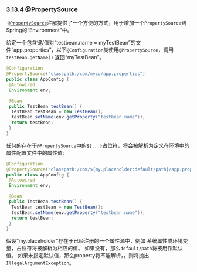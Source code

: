 ### 3.13.4 @PropertySource


 [`@PropertySource`](http://docs.spring.io/spring-framework/docs/5.0.0.M4/javadoc-api/org/springframework/context/annotation/PropertySource.html)注解提供了一个方便的方式，用于增加一个`PropertySource`到Spring的“Environment”中。

给定一个包含键/值对“testbean.name = myTestBean”的文件“app.properties”，以下`@Configuration`类使用`@PropertySource`，调用`testBean.getName()` 返回“myTestBean”。


```java
@Configuration
@PropertySource("classpath:/com/myco/app.properties")
public class AppConfig {
 @Autowired
 Environment env;

 @Bean
 public TestBean testBean() {
  TestBean testBean = new TestBean();
  testBean.setName(env.getProperty("testbean.name"));
  return testBean;
 }
}
```


任何的存在于`@PropertySource`中的`${...}`占位符，将会被解析为定义在环境中的属性配置文件中的属性值:


```java
@Configuration
@PropertySource("classpath:/com/${my.placeholder:default/path}/app.properties")
public class AppConfig {
 @Autowired
 Environment env;

 @Bean
 public TestBean testBean() {
  TestBean testBean = new TestBean();
  testBean.setName(env.getProperty("testbean.name"));
  return testBean;
 }
}
```


假设“my.placeholder”存在于已经注册的一个属性源中，例如 系统属性或环境变量，占位符将被解析为相应的值。 如果没有，那么`default/path`将被用作默认值。 如果未指定默认值，那么property将不能解析，，则将抛出`IllegalArgumentException`。